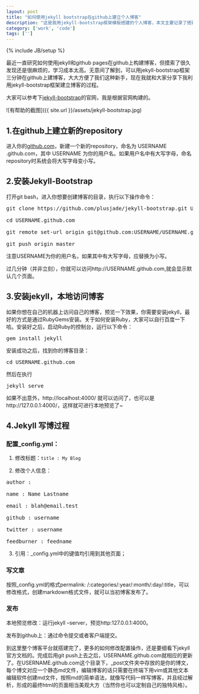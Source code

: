 ```yaml
---
layout: post
title: "如何使用jekyll bootstrap在github上建立个人博客"
description: "这是我用jekyll-bootstrap框架模板搭建的个人博客，本文主要记录了搭建的过程，希望大家可以借鉴学习"
category: ['work', 'code']
tags: ['']
---
```

{% include JB/setup %}

最近一直研究如何使用jekyll和github pages在github上构建博客，但摸索了很久发现还是很麻烦的，学习成本太高。无意间了解到，可以用jekyll-bootstrap框架三分钟在github上建博客，大大方便了我们这种新手，现在我就和大家分享下我利用jekyll-bootstrap框架建立博客的过程。

大家可以参考下[jekyll-bootstrap](http://jekyllbootstrap.com/)的官网，我是根据官网构建的。

![有帮助的截图]({{ site.url }}/assets/jekyll-bootstrap.jpg)

## 1.在github上建立新的repository

进入你的[github.com](http://github.com/)，新建一个新的repository，命名为 USERNAME .github.com，其中 USERNAME 为你的用户名。如果用户名中有大写字母，命名repository时系统会将大写字母变小写。

## 2.安装Jekyll-Bootstrap
打开git bash，进入你想要创建博客的目录，执行以下操作命令：

<pre>
git clone https://github.com/plusjade/jekyll-bootstrap.git USERNAME.github.com

cd USERNAME.github.com

git remote set-url origin git@github.com:USERNAME/USERNAME.github.com.git

git push origin master
</pre>

注意USERNAME为你的用户名，如果其中有大写字母，应替换为小写。

过几分钟（并非立刻），你就可以访问http://USERNAME.github.com,就会显示默认几个页面。

## 3.安装jekyll，本地访问博客

如果你想在自己的机器上访问自己的博客，预览一下效果，你需要安装jekyll，最好的方式是通过RubyGems安装。关于如何安装Ruby，大家可以自行百度一下哈。安装好之后，启动Ruby的控制台，运行以下命令：

<pre>
gem install jekyll
</pre>
安装成功之后，找到你的博客目录：

<pre>cd USERNAME.github.com </pre>

然后在执行

<pre>jekyll serve</pre>
如果不出意外，http://localhost:4000/ 就可以访问了，也可以是http://127.0.0.1:4000/，这样就可进行本地预览了~

## 4.Jekyll 写博过程

### 配置_config.yml：

1) 修改标题：<code>title : My Blog</code>

2) 修改个人信息：
<pre>
author :

name : Name Lastname

email : blah@email.test

github : username

twitter : username

feedburner : feedname
</pre>

3) 引用：_config.yml中的键值均引用到其他页面；

### 写文章

按照_config.yml的格式permalink: /:categories/:year/:month/:day/:title，可以修改格式，创建markdown格式文件，就可以当初博客发布了。

### 发布

本地预览修改：运行jekyll –server，预览http:127.0.0.1:4000。

发布到github上：通过命令提交或者客户端提交。


到这里整个博客平台就搭建完了，更多的如何修改配置操作，还是要细看下jekyll官方文档的。完成后用git push上去之后，USERNAME.github.com就相应的更新了。在USERNAME.github.com这个目录下，_post文件夹中存放的是你的博文，每个博文对应一个静态md文件，编辑博客的话只需要在终端下用vim或其他文本编辑软件创建md文件，按照md的简单语法，就像写代码一样写博客，并且经过解析，形成的最终html的页面相当美观大方（当然你也可以定制自己的独特风格）。
